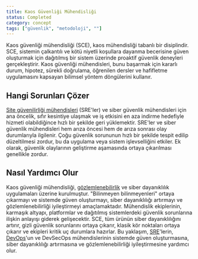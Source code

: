 ```yaml
---
title: Kaos Güvenliği Mühendisliği
status: Completed
category: concept
tags: ["güvenlik", "metodoloji", ""]
---
```


Kaos güvenliği mühendisliği (SCE), kaos mühendisliği tabanlı bir disiplindir. SCE, sistemin çalkantılı ve kötü niyetli koşullara dayanma becerisine güven oluşturmak için dağıtılmış bir sistem üzerinde proaktif güvenlik deneyleri gerçekleştirir. Kaos güvenliği mühendisleri, bunu başarmak için kararlı durum, hipotez, sürekli doğrulama, öğrenilen dersler ve hafifletme uygulamasını kapsayan bilimsel yöntem döngülerini kullanır.

## Hangi Sorunları Çözer
[Site güvenilirliği mühendisleri](./site-reliability-engineering/) (SRE'ler) ve siber güvenlik mühendisleri için ana öncelik, sıfır kesintiye ulaşmak ve iş etkisini en aza indirme hedefiyle hizmeti olabildiğince hızlı bir şekilde geri yüklemektir. SRE'ler ve siber güvenlik mühendisleri hem arıza öncesi hem de arıza sonrası olay durumlarıyla ilgilenir. Çoğu güvenlik sorununun hızlı bir şekilde tespit edilip düzeltilmesi zordur, bu da uygulama veya sistem işlevselliğini etkiler. Ek olarak, güvenlik olaylarının geliştirme aşamasında ortaya çıkarılması genellikle zordur.

## Nasıl Yardımcı Olur
Kaos güvenliği mühendisliği, [gözlemlenebilirlik](./observability/) ve siber dayanıklılık uygulamaları üzerine kurulmuştur. "Bilinmeyen bilinmeyenleri" ortaya çıkarmayı ve sistemde güven oluşturmayı, siber dayanıklılığı artırmayı ve gözlemlenebilirliği iyileştirmeyi amaçlamaktadır. 
Mühendislik ekiplerinin, karmaşık altyapı, platformlar ve dağıtılmış sistemlerdeki güvenlik sorunlarına ilişkin anlayışı giderek gelişecektir. SCE, tüm ürünün siber dayanıklılığını artırır, gizli güvenlik sorunlarını ortaya çıkarır, klasik kör noktaları ortaya çıkarır ve ekipleri kritik uç durumlara hazırlar. Bu yaklaşım, [SRE](./site-reliability-engineering/)'lerin, [DevOps](./devops/)'un ve DevSecOps mühendislerinin sistemde güven oluşturmasına, siber dayanıklılığı artırmasına ve gözlemlenebilirliği iyileştirmesine yardımcı olur.
